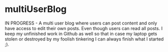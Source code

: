 # multiUserBlog
IN PROGRESS - A multi user blog where users can post content and only have access to edit their own posts. Even though users can read all posts. I keep my unfinished work in Github as well so that in case my laptop gets stolen or destroyed by my foolish tinkering I can always finish what I started ;).

